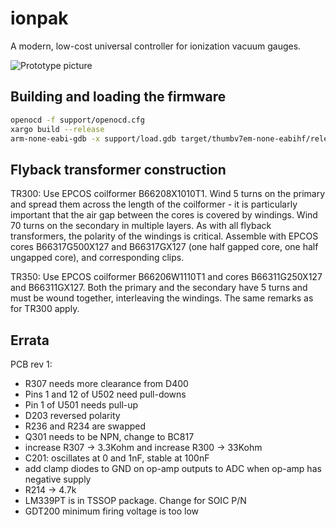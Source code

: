 ionpak
======

A modern, low-cost universal controller for ionization vacuum gauges.

![Prototype picture](https://raw.githubusercontent.com/m-labs/ionpak/master/proto_rev1_small.jpg)

Building and loading the firmware
---------------------------------

```sh
openocd -f support/openocd.cfg
xargo build --release
arm-none-eabi-gdb -x support/load.gdb target/thumbv7em-none-eabihf/release/ionpak-firmware
```

Flyback transformer construction
--------------------------------

TR300: Use EPCOS coilformer B66208X1010T1. Wind 5 turns on the primary and spread them across the length of the coilformer - it is particularly important that the air gap between the cores is covered by windings. Wind 70 turns on the secondary in multiple layers. As with all flyback transformers, the polarity of the windings is critical. Assemble with EPCOS cores B66317G500X127 and B66317GX127 (one half gapped core, one half ungapped core), and corresponding clips.

TR350: Use EPCOS coilformer B66206W1110T1 and cores B66311G250X127 and B66311GX127. Both the primary and the secondary have 5 turns and must be wound together, interleaving the windings. The same remarks as for TR300 apply.

Errata
------

PCB rev 1:

* R307 needs more clearance from D400
* Pins 1 and 12 of U502 need pull-downs
* Pin 1 of U501 needs pull-up
* D203 reversed polarity
* R236 and R234 are swapped
* Q301 needs to be NPN, change to BC817
* increase R307 -> 3.3Kohm and increase R300 -> 33Kohm
* C201: oscillates at 0 and 1nF, stable at 100nF
* add clamp diodes to GND on op-amp outputs to ADC when op-amp has negative supply
* R214 -> 4.7k
* LM339PT is in TSSOP package. Change for SOIC P/N
* GDT200 minimum firing voltage is too low
